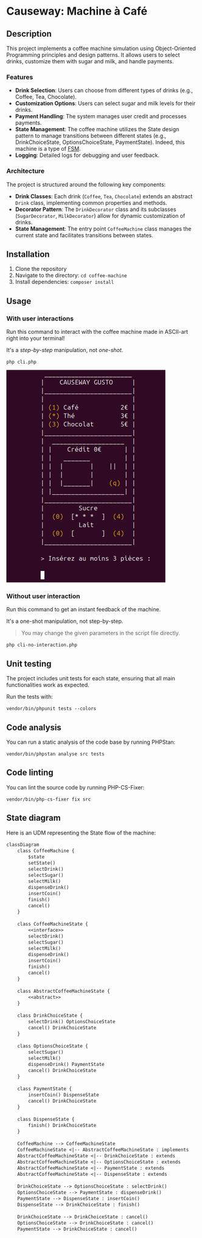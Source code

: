 # Causeway: Machine à Café

## Description

This project implements a coffee machine simulation using Object-Oriented Programming principles and design patterns. It allows users to select drinks, customize them with sugar and milk, and handle payments.

### Features

- **Drink Selection**: Users can choose from different types of drinks (e.g., Coffee, Tea, Chocolate).
- **Customization Options**: Users can select sugar and milk levels for their drinks.
- **Payment Handling**: The system manages user credit and processes payments.
- **State Management**: The coffee machine utilizes the State design pattern to manage transitions between different states (e.g., DrinkChoiceState, OptionsChoiceState, PaymentState). Indeed, this machine is a type of [FSM](https://en.wikipedia.org/wiki/Finite-state_machine).
- **Logging**: Detailed logs for debugging and user feedback.

### Architecture

The project is structured around the following key components:

- **Drink Classes**: Each drink (`Coffee`, `Tea`, `Chocolate`) extends an abstract `Drink` class, implementing common properties and methods.
- **Decorator Pattern**: The `DrinkDecorator` class and its subclasses (`SugarDecorator`, `MilkDecorator`) allow for dynamic customization of drinks.
- **State Management**: The entry point `CoffeeMachine` class manages the current state and facilitates transitions between states.

## Installation

1. Clone the repository
2. Navigate to the directory: `cd coffee-machine`
3. Install dependencies: `composer install`

## Usage

### With user interactions

Run this command to interact with the coffee machine made in ASCII-art right into your terminal!

It's a *step-by-step* manipulation, not *one-shot*.

```shell
php cli.php
```

![cli preview](docs/cli.png)

### Without user interaction

Run this command to get an instant feedback of the machine.

It's a one-shot manipulation, not step-by-step.

> You may change the given parameters in the script file directly.

```shell
php cli-no-interaction.php
```

## Unit testing

The project includes unit tests for each state, ensuring that all main functionalities work as expected.

Run the tests with:

```shell
vendor/bin/phpunit tests --colors
```

## Code analysis

You can run a static analysis of the code base by running PHPStan:

```shell
vendor/bin/phpstan analyse src tests
```

## Code linting

You can lint the source code by running PHP-CS-Fixer:

```shell
vendor/bin/php-cs-fixer fix src
```

## State diagram

Here is an UDM representing the State flow of the machine:

```mermaid
classDiagram
    class CoffeeMachine {
        $state
        setState()
        selectDrink()
        selectSugar()
        selectMilk()
        dispenseDrink()
        insertCoin()
        finish()
        cancel()
    }

    class CoffeeMachineState {
        <<interface>>
        selectDrink()
        selectSugar()
        selectMilk()
        dispenseDrink()
        insertCoin()
        finish()
        cancel()
    }

    class AbstractCoffeeMachineState {
        <<abstract>>
    }

    class DrinkChoiceState {
        selectDrink() OptionsChoiceState
        cancel() DrinkChoiceState
    }

    class OptionsChoiceState {
        selectSugar()
        selectMilk()
        dispenseDrink() PaymentState
        cancel() DrinkChoiceState
    }

    class PaymentState {
        insertCoin() DispenseState
        cancel() DrinkChoiceState
    }

    class DispenseState {
        finish() DrinkChoiceState
    }

    CoffeeMachine --> CoffeeMachineState
    CoffeeMachineState <|-- AbstractCoffeeMachineState : implements
    AbstractCoffeeMachineState <|-- DrinkChoiceState : extends
    AbstractCoffeeMachineState <|-- OptionsChoiceState : extends
    AbstractCoffeeMachineState <|-- PaymentState : extends
    AbstractCoffeeMachineState <|-- DispenseState : extends

    DrinkChoiceState --> OptionsChoiceState : selectDrink()
    OptionsChoiceState --> PaymentState : dispenseDrink()
    PaymentState --> DispenseState : insertCoin()
    DispenseState --> DrinkChoiceState : finish()

    DrinkChoiceState --> DrinkChoiceState : cancel()
    OptionsChoiceState --> DrinkChoiceState : cancel()
    PaymentState --> DrinkChoiceState : cancel()
```
